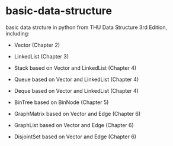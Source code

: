 # basic-data-structure

basic data strcture in python from THU Data Structure 3rd Edition, including:

* Vector (Chapter 2)

* LinkedList (Chapter 3)

* Stack based on Vector and LinkedList (Chapter 4)

* Queue based on Vector and LinkedList (Chapter 4)

* Deque based on Vector and LinkedList (Chapter 4)

* BinTree based on BinNode (Chapter 5)

* GraphMatrix based on Vector and Edge (Chapter 6)

* GraphList based on Vector and Edge (Chapter 6)

* DisjointSet based on Vector and Edge (Chapter 6)
